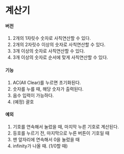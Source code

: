 # 계산기

#### 버전
1. 2개의 1자릿수 숫자로 사칙연산할 수 있다.
2. 2개의 2자릿수 이상의 숫자로 사칙연산할 수 있다.
3. 3개 이상의 숫자로 사칙연산할 수 있다.
4. 3개 이상의 숫자로 순서에 맞게 사칙연산할 수 있다.

#### 기능
1. AC(All Clear)를 누르면 초기화된다.
2. 숫자를 누를 때, 해당 숫자가 출력된다.
3. 음수 입력이 가능하다.
4. (예정) 괄호

#### 예외
1. 기호를 연속해서 눌렀을 때, 마지막 누른 기호로 계산된다.
2. 등호를 누르기 전, 마지막으로 누른 버튼이 기호일 때
3. 맨 앞자리에 연속해서 0을 눌렀을 때
4. infinity가 나올 때. (1/0할 때)